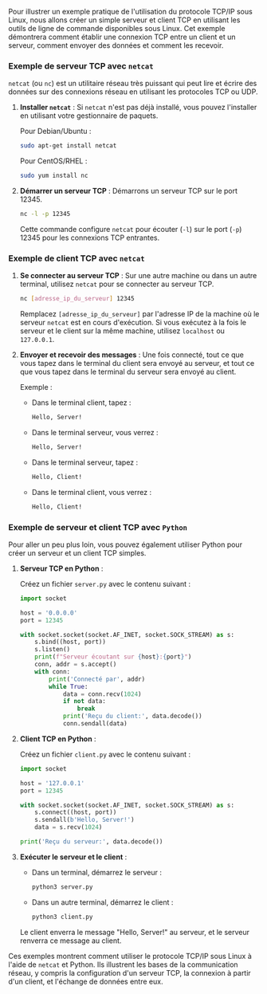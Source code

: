 Pour illustrer un exemple pratique de l'utilisation du protocole TCP/IP sous Linux, nous allons créer un simple serveur et client TCP en utilisant les outils de ligne de commande disponibles sous Linux. Cet exemple démontrera comment établir une connexion TCP entre un client et un serveur, comment envoyer des données et comment les recevoir.

### Exemple de serveur TCP avec `netcat`

`netcat` (ou `nc`) est un utilitaire réseau très puissant qui peut lire et écrire des données sur des connexions réseau en utilisant les protocoles TCP ou UDP.

1. **Installer `netcat`** :
   Si `netcat` n'est pas déjà installé, vous pouvez l'installer en utilisant votre gestionnaire de paquets.

   Pour Debian/Ubuntu :
   ```bash
   sudo apt-get install netcat
   ```

   Pour CentOS/RHEL :
   ```bash
   sudo yum install nc
   ```

2. **Démarrer un serveur TCP** :
   Démarrons un serveur TCP sur le port 12345.
   ```bash
   nc -l -p 12345
   ```

   Cette commande configure `netcat` pour écouter (`-l`) sur le port (`-p`) 12345 pour les connexions TCP entrantes.

### Exemple de client TCP avec `netcat`

1. **Se connecter au serveur TCP** :
   Sur une autre machine ou dans un autre terminal, utilisez `netcat` pour se connecter au serveur TCP.
   ```bash
   nc [adresse_ip_du_serveur] 12345
   ```

   Remplacez `[adresse_ip_du_serveur]` par l'adresse IP de la machine où le serveur `netcat` est en cours d'exécution. Si vous exécutez à la fois le serveur et le client sur la même machine, utilisez `localhost` ou `127.0.0.1`.

2. **Envoyer et recevoir des messages** :
   Une fois connecté, tout ce que vous tapez dans le terminal du client sera envoyé au serveur, et tout ce que vous tapez dans le terminal du serveur sera envoyé au client.

   Exemple :
   - Dans le terminal client, tapez :
     ```bash
     Hello, Server!
     ```

   - Dans le terminal serveur, vous verrez :
     ```bash
     Hello, Server!
     ```

   - Dans le terminal serveur, tapez :
     ```bash
     Hello, Client!
     ```

   - Dans le terminal client, vous verrez :
     ```bash
     Hello, Client!
     ```

### Exemple de serveur et client TCP avec `Python`

Pour aller un peu plus loin, vous pouvez également utiliser Python pour créer un serveur et un client TCP simples.

1. **Serveur TCP en Python** :

   Créez un fichier `server.py` avec le contenu suivant :
   ```python
   import socket

   host = '0.0.0.0'
   port = 12345

   with socket.socket(socket.AF_INET, socket.SOCK_STREAM) as s:
       s.bind((host, port))
       s.listen()
       print(f"Serveur écoutant sur {host}:{port}")
       conn, addr = s.accept()
       with conn:
           print('Connecté par', addr)
           while True:
               data = conn.recv(1024)
               if not data:
                   break
               print('Reçu du client:', data.decode())
               conn.sendall(data)
   ```

2. **Client TCP en Python** :

   Créez un fichier `client.py` avec le contenu suivant :
   ```python
   import socket

   host = '127.0.0.1'
   port = 12345

   with socket.socket(socket.AF_INET, socket.SOCK_STREAM) as s:
       s.connect((host, port))
       s.sendall(b'Hello, Server!')
       data = s.recv(1024)

   print('Reçu du serveur:', data.decode())
   ```

3. **Exécuter le serveur et le client** :
   - Dans un terminal, démarrez le serveur :
     ```bash
     python3 server.py
     ```

   - Dans un autre terminal, démarrez le client :
     ```bash
     python3 client.py
     ```

   Le client enverra le message "Hello, Server!" au serveur, et le serveur renverra ce message au client.

Ces exemples montrent comment utiliser le protocole TCP/IP sous Linux à l'aide de `netcat` et Python. Ils illustrent les bases de la communication réseau, y compris la configuration d'un serveur TCP, la connexion à partir d'un client, et l'échange de données entre eux.
